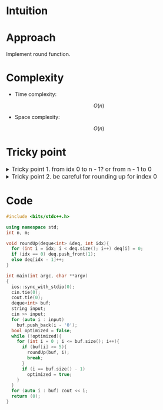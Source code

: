 # Intuition
<!-- Describe your first thoughts on how to solve this problem. -->

# Approach
<!-- Describe your approach to solving the problem. -->
Implement round function.

# Complexity
- Time complexity:
<!-- Add your time complexity here, e.g. $$O(n)$$ -->
$$ O(n) $$

- Space complexity:
<!-- Add your space complexity here, e.g. $$O(n)$$ -->
$$ O(n) $$

# Tricky point

<details>
<summary> <font size="3"> Tricky point 1. from idx 0 to n - 1? or from n - 1 to 0</font> </summary>
<div markdown="1">

from 0 to n - 1 is better.

</div>
</details>

<details>
<summary> <font size="3"> Tricky point 2. be careful for rounding up for index 0 </font> </summary>
<div markdown="1">

push_front 1 or make the digit int to 10

</div>
</details>

# Code
```cpp []
#include <bits/stdc++.h>

using namespace std;
int n, m;

void roundUp(deque<int> &deq, int idx){
  for (int i = idx; i < deq.size(); i++) deq[i] = 0;
  if (idx == 0) deq.push_front(1);
  else deq[idx - 1]++;
}

int	main(int argc, char **argv)
{
  ios::sync_with_stdio(0);
  cin.tie(0);
  cout.tie(0);
  deque<int> buf;
  string input;
  cin >> input;
  for (auto i : input)
    buf.push_back(i - '0');
  bool optimized = false;
  while (!optimized){
    for (int i = 0 ; i <= buf.size(); i++){
      if (buf[i] >= 5){
        roundUp(buf, i);
        break;
      }
      if (i == buf.size() - 1)
        optimized = true;
    }
  }
  for (auto i : buf) cout << i;
  return (0);
}

```

